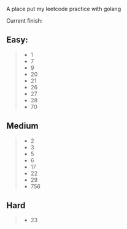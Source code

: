 A place put my leetcode practice with golang

Current finish:

Easy:
---------------
> * 1
> * 7
> * 9
> * 20
> * 21
> * 26
> * 27
> * 28
> * 70

Medium
---------------
> * 2
> * 3
> * 5
> * 6
> * 17
> * 22
> * 29
> * 756

Hard
---------------
> * 23
